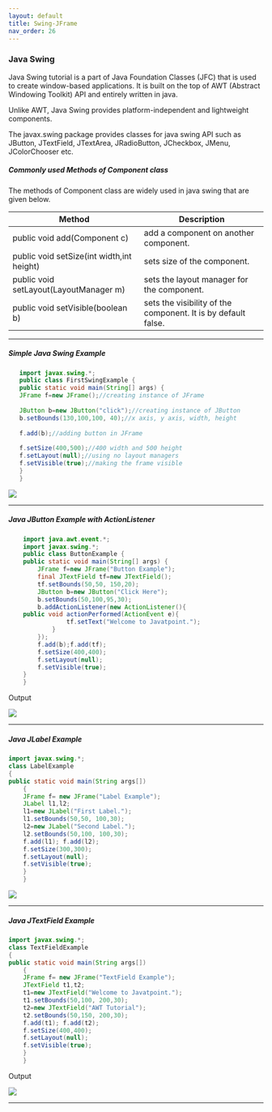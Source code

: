 ```yaml
---
layout: default
title: Swing-JFrame
nav_order: 26
---
```

### Java Swing 

Java Swing tutorial is a part of Java Foundation Classes (JFC) that is used to create window-based applications. It is built on the top of AWT (Abstract Windowing Toolkit) API and entirely written in java.

Unlike AWT, Java Swing provides platform-independent and lightweight components.

The javax.swing package provides classes for java swing API such as JButton, JTextField, JTextArea, JRadioButton, JCheckbox, JMenu, JColorChooser etc.

##### Commonly used Methods of Component class
     
The methods of Component class are widely used in java swing that are given below.

  |Method	|Description|
  |----|------|
  |public void add(Component c)	|add a component on another component.|
  |public void setSize(int width,int height)|	sets size of the component.|
  |public void setLayout(LayoutManager m)	|sets the layout manager for the component.|
  |public void setVisible(boolean b)	|sets the visibility of the component. It is by default false.|
     
 ------
 
 ##### Simple Java Swing Example
 
 ```java
    import javax.swing.*;  
    public class FirstSwingExample {  
    public static void main(String[] args) {  
    JFrame f=new JFrame();//creating instance of JFrame  
              
    JButton b=new JButton("click");//creating instance of JButton  
    b.setBounds(130,100,100, 40);//x axis, y axis, width, height  
              
    f.add(b);//adding button in JFrame  
              
    f.setSize(400,500);//400 width and 500 height  
    f.setLayout(null);//using no layout managers  
    f.setVisible(true);//making the frame visible  
    }  
    }  
```

![](https://static.javatpoint.com/images/swingbutton.JPG)



------

##### Java JButton Example with ActionListener

```java
    import java.awt.event.*;  
    import javax.swing.*;    
    public class ButtonExample {  
    public static void main(String[] args) {  
        JFrame f=new JFrame("Button Example");  
        final JTextField tf=new JTextField();  
        tf.setBounds(50,50, 150,20);  
        JButton b=new JButton("Click Here");  
        b.setBounds(50,100,95,30);  
        b.addActionListener(new ActionListener(){  
    public void actionPerformed(ActionEvent e){  
                tf.setText("Welcome to Javatpoint.");  
            }  
        });  
        f.add(b);f.add(tf);  
        f.setSize(400,400);  
        f.setLayout(null);  
        f.setVisible(true);   
    }  
    }  
```

Output

![](https://static.javatpoint.com/java/swing/images/java-jbutton2.png)

---------

##### Java JLabel Example

```java
import javax.swing.*;  
class LabelExample  
{  
public static void main(String args[])  
    {  
    JFrame f= new JFrame("Label Example");  
    JLabel l1,l2;  
    l1=new JLabel("First Label.");  
    l1.setBounds(50,50, 100,30);  
    l2=new JLabel("Second Label.");  
    l2.setBounds(50,100, 100,30);  
    f.add(l1); f.add(l2);  
    f.setSize(300,300);  
    f.setLayout(null);  
    f.setVisible(true);  
    }  
    }
```

![](https://static.javatpoint.com/java/swing/images/java-jlabel1.png)

-------

##### Java JTextField Example

```java
import javax.swing.*;  
class TextFieldExample  
{  
public static void main(String args[])  
    {  
    JFrame f= new JFrame("TextField Example");  
    JTextField t1,t2;  
    t1=new JTextField("Welcome to Javatpoint.");  
    t1.setBounds(50,100, 200,30);  
    t2=new JTextField("AWT Tutorial");  
    t2.setBounds(50,150, 200,30);  
    f.add(t1); f.add(t2);  
    f.setSize(400,400);  
    f.setLayout(null);  
    f.setVisible(true);  
    }  
    }
```
Output

![](https://static.javatpoint.com/java/swing/images/java-jtextfield1.png)


-------

